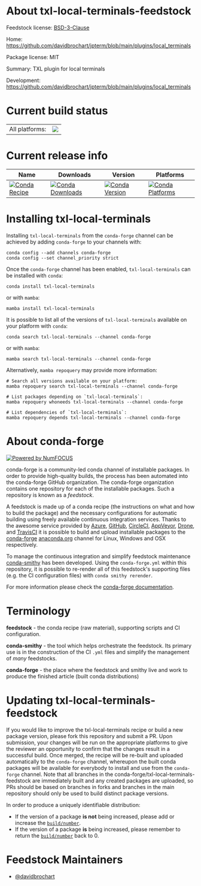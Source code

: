 About txl-local-terminals-feedstock
===================================

Feedstock license: [BSD-3-Clause](https://github.com/conda-forge/txl-local-terminals-feedstock/blob/main/LICENSE.txt)

Home: https://github.com/davidbrochart/jpterm/blob/main/plugins/local_terminals

Package license: MIT

Summary: TXL plugin for local terminals

Development: https://github.com/davidbrochart/jpterm/blob/main/plugins/local_terminals

Current build status
====================


<table><tr><td>All platforms:</td>
    <td>
      <a href="https://dev.azure.com/conda-forge/feedstock-builds/_build/latest?definitionId=22850&branchName=main">
        <img src="https://dev.azure.com/conda-forge/feedstock-builds/_apis/build/status/txl-local-terminals-feedstock?branchName=main">
      </a>
    </td>
  </tr>
</table>

Current release info
====================

| Name | Downloads | Version | Platforms |
| --- | --- | --- | --- |
| [![Conda Recipe](https://img.shields.io/badge/recipe-txl--local--terminals-green.svg)](https://anaconda.org/conda-forge/txl-local-terminals) | [![Conda Downloads](https://img.shields.io/conda/dn/conda-forge/txl-local-terminals.svg)](https://anaconda.org/conda-forge/txl-local-terminals) | [![Conda Version](https://img.shields.io/conda/vn/conda-forge/txl-local-terminals.svg)](https://anaconda.org/conda-forge/txl-local-terminals) | [![Conda Platforms](https://img.shields.io/conda/pn/conda-forge/txl-local-terminals.svg)](https://anaconda.org/conda-forge/txl-local-terminals) |

Installing txl-local-terminals
==============================

Installing `txl-local-terminals` from the `conda-forge` channel can be achieved by adding `conda-forge` to your channels with:

```
conda config --add channels conda-forge
conda config --set channel_priority strict
```

Once the `conda-forge` channel has been enabled, `txl-local-terminals` can be installed with `conda`:

```
conda install txl-local-terminals
```

or with `mamba`:

```
mamba install txl-local-terminals
```

It is possible to list all of the versions of `txl-local-terminals` available on your platform with `conda`:

```
conda search txl-local-terminals --channel conda-forge
```

or with `mamba`:

```
mamba search txl-local-terminals --channel conda-forge
```

Alternatively, `mamba repoquery` may provide more information:

```
# Search all versions available on your platform:
mamba repoquery search txl-local-terminals --channel conda-forge

# List packages depending on `txl-local-terminals`:
mamba repoquery whoneeds txl-local-terminals --channel conda-forge

# List dependencies of `txl-local-terminals`:
mamba repoquery depends txl-local-terminals --channel conda-forge
```


About conda-forge
=================

[![Powered by
NumFOCUS](https://img.shields.io/badge/powered%20by-NumFOCUS-orange.svg?style=flat&colorA=E1523D&colorB=007D8A)](https://numfocus.org)

conda-forge is a community-led conda channel of installable packages.
In order to provide high-quality builds, the process has been automated into the
conda-forge GitHub organization. The conda-forge organization contains one repository
for each of the installable packages. Such a repository is known as a *feedstock*.

A feedstock is made up of a conda recipe (the instructions on what and how to build
the package) and the necessary configurations for automatic building using freely
available continuous integration services. Thanks to the awesome service provided by
[Azure](https://azure.microsoft.com/en-us/services/devops/), [GitHub](https://github.com/),
[CircleCI](https://circleci.com/), [AppVeyor](https://www.appveyor.com/),
[Drone](https://cloud.drone.io/welcome), and [TravisCI](https://travis-ci.com/)
it is possible to build and upload installable packages to the
[conda-forge](https://anaconda.org/conda-forge) [anaconda.org](https://anaconda.org/)
channel for Linux, Windows and OSX respectively.

To manage the continuous integration and simplify feedstock maintenance
[conda-smithy](https://github.com/conda-forge/conda-smithy) has been developed.
Using the ``conda-forge.yml`` within this repository, it is possible to re-render all of
this feedstock's supporting files (e.g. the CI configuration files) with ``conda smithy rerender``.

For more information please check the [conda-forge documentation](https://conda-forge.org/docs/).

Terminology
===========

**feedstock** - the conda recipe (raw material), supporting scripts and CI configuration.

**conda-smithy** - the tool which helps orchestrate the feedstock.
                   Its primary use is in the construction of the CI ``.yml`` files
                   and simplify the management of *many* feedstocks.

**conda-forge** - the place where the feedstock and smithy live and work to
                  produce the finished article (built conda distributions)


Updating txl-local-terminals-feedstock
======================================

If you would like to improve the txl-local-terminals recipe or build a new
package version, please fork this repository and submit a PR. Upon submission,
your changes will be run on the appropriate platforms to give the reviewer an
opportunity to confirm that the changes result in a successful build. Once
merged, the recipe will be re-built and uploaded automatically to the
`conda-forge` channel, whereupon the built conda packages will be available for
everybody to install and use from the `conda-forge` channel.
Note that all branches in the conda-forge/txl-local-terminals-feedstock are
immediately built and any created packages are uploaded, so PRs should be based
on branches in forks and branches in the main repository should only be used to
build distinct package versions.

In order to produce a uniquely identifiable distribution:
 * If the version of a package **is not** being increased, please add or increase
   the [``build/number``](https://docs.conda.io/projects/conda-build/en/latest/resources/define-metadata.html#build-number-and-string).
 * If the version of a package **is** being increased, please remember to return
   the [``build/number``](https://docs.conda.io/projects/conda-build/en/latest/resources/define-metadata.html#build-number-and-string)
   back to 0.

Feedstock Maintainers
=====================

* [@davidbrochart](https://github.com/davidbrochart/)


<!-- dummy commit to enable rerendering -->

